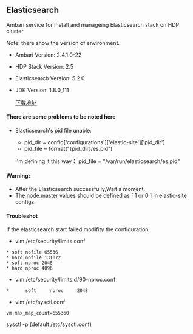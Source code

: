 ## Elasticsearch

Ambari service for install and manageing Elasticsearch stack on HDP cluster

Note: there show the version of environment.

- Ambari Version: 2.4.1.0-22
- HDP Stack Version: 2.5
- Elasticsearch Version: 5.2.0
- JDK Version: 1.8.0_111

  [下载地址](https://www.elastic.co/downloads/past-releases)
#### There are some problems to be noted here

 * Elasticsearch's pid file unable:
    - pid_dir = config\['configurations']\['elastic-site']\['pid_dir']
    - pid_file = format("{pid_dir}/es.pid")

   I'm defining it this way： pid_file = "/var/run/elasticsearch/es.pid"
#### Warning:
- After the Elasticsearch successfully,Wait a moment.
- The node.master values should be defined as \[ 1 or 0 ] in elastic-site configs.
#### Troubleshot
If the elasticsearch start failed,modifity the configuration:

- vim /etc/security/limits.conf 
```
* soft nofile 65536
* hard nofile 131072
* soft nproc 2048
* hard nproc 4096
```
- vim /etc/security/limits.d/90-nproc.conf 
```
*      soft     nproc     2048
```
- vim /etc/sysctl.conf 
```
vm.max_map_count=655360
```
sysctl -p  <file>    (default  /etc/sysctl.conf)
